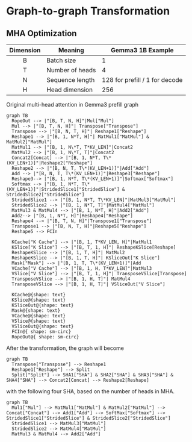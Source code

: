 # Graph-to-graph Transformation
## MHA Optimization
|Dimension|Meaning| Gemma3 1B Example|
|:---:|---|---|
|B| Batch size| 1|
|T| Number of heads| 4|
|N| Sequence length| 128 for prefill / 1 for decode|
|H| Head dimension | 256|

Original multi-head attention in Gemma3 prefill graph
```mermaid
graph TB
  RopeOut --> |"[B, T, N, H]"|Mul["Mul"]
  Mul --> |"[B, T, N, H]"| Transpose["Transpose"]
  Transpose --> |"[B, N, T, H]"| Reshape1["Reshape"]
  Reshape1 --> |"[B, 1, N*T, H]"| MatMul1["MatMul"] & MatMul2["MatMul"]
  MatMul1 --> |"[B, 1, N\*T, T*KV_LEN]"|Concat2
  MatMul2 --> |"[B, 1, N\*T, T]"|Concat2
  Concat2[Concat] --> |"[B, 1, N*T, T\*(KV_LEN+1)]"|Reshape2["Reshape"] 
  Reshape2 --> |"[B, N, T, T\*(KV_LEN+1)]"|Add["Add"]
  Add --> |"[B, N, T, T\*(KV_LEN+1)]"|Reshape3["Reshape"] 
  Reshape3--> |"[B, 1, N*T, T\*(KV_LEN+1)]"|Softmax["Softmax"] 
  Softmax --> |"[B, 1, N*T, T\*(KV_LEN+1)]"|StridedSlice1["StridedSlice"] & StridedSlice2["StridedSlice"]
  StridedSlice1 --> |"[B, 1, N*T, T\*KV_LEN]"|MatMul3["MatMul"]
  StridedSlice2 --> |"[B, 1, N*T, T]"|MatMul4["MatMul"]
  MatMul3 & MatMul4 --> |"[B, 1, N*T, H]"|Add2["Add"]
  Add2--> |"[B, 1, N*T, H]"|Reshape4["Reshape"]
  Reshape4 --> |"[B, T, N, H]"|Transpose1["Transpose"]
  Transpose1 --> |"[B, N, T, H]"|Reshape5["Reshape"]
  Reshape5 --> FCIn

  KCache["K Cache"] --> |"[B, 1, T*KV_LEN, H]"|MatMul1
  KSlice["K Slice"] --> |"[B, T, 1, H]"| ReshapeKSlice[Reshape]
  ReshapeKSlice --> |"[B, 1, T, H]"| MatMul2
  ReshapeKSlice --> |"[B, 1, T, H]"| KSliceOut["K Slice"]
  Mask["Mask"] --> |"[B, 1, T, T\*(KV_LEN+1)]"|Add
  VCache["V Cache"] --> |"[B, 1, H, T*KV_LEN]"|MatMul3
  VSlice["V Slice"] --> |"[B, T, 1, H]"| TransposeVSlice[Transpose]
  TransposeVSlice --> |"[B, 1, H, T]"| MatMul4
  TransposeVSlice --> |"[B, 1, H, T]"| VSliceOut["V Slice"]

  KCache@{shape: text}
  KSlice@{shape: text}
  KSliceOut@{shape: text}
  Mask@{shape: text}
  VCache@{shape: text}
  VSlice@{shape: text}
  VSliceOut@{shape: text}
  FCIn@{ shape: sm-circ}
  RopeOut@{ shape: sm-circ}
```
After the transformation, the graph will become 
```mermaid
graph TB
  Transpose["Transpose"] --> Reshape1
  Reshape1["Reshape"] --> Split
  Split["Split"] --> SHA1["SHA"] & SHA2["SHA"] & SHA3["SHA"] & SHA4["SHA"] --> Concat2[Concat] --> Reshape2[Reshape]
```
with the following four SHA, based on the number of heads in MHA.
```mermaid
graph TB
  Mul1["Mul"] --> MatMul1["MatMul"] & MatMul2["MatMul"] --> Concat["Concat"] --> Add1["Add"] --> SoftMax["Softmax"] --> StridedSlice1["StridedSlice"] & StridedSlice2["StridedSlice"]
  StridedSlice1 --> MatMul3["MatMul"]
  StridedSlice2 --> MatMul4["MatMul"]
  MatMul3 & MatMul4 --> Add2["Add"]
```